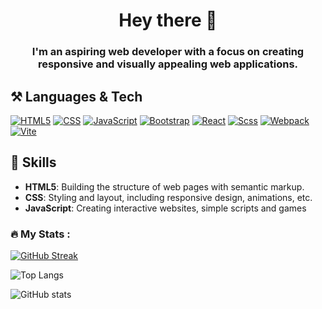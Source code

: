 <h1 align="center">Hey there 👋</h1>
<h3 align="center">I'm an aspiring web developer with a focus on creating responsive and visually appealing web applications.</h3>

<h2>⚒️ Languages & Tech </h2>

[![HTML5](https://img.shields.io/badge/HTML5-E34F26?style=for-the-badge&logo=html5&logoColor=white)](https://developer.mozilla.org/en-US/docs/Web/Guide/HTML/HTML5)
[![CSS](https://img.shields.io/badge/CSS-1572B6?style=for-the-badge&logo=css3&logoColor=white)](https://developer.mozilla.org/en-US/docs/Web/CSS)
[![JavaScript](https://img.shields.io/badge/JavaScript-F7DF1E?style=for-the-badge&logo=javascript&logoColor=black)](https://developer.mozilla.org/en-US/docs/Web/JavaScript)
[![Bootstrap](https://img.shields.io/badge/Bootstrap-984aff?style=for-the-badge&logo=bootstrap&logoColor=white)](https://getbootstrap.com/)
[![React](https://img.shields.io/badge/react-black?logo=react&style=for-the-badge)](https://react.dev/)
[![Scss](https://img.shields.io/badge/Scss-e159ff?style=for-the-badge&logo=sass&logoColor=white)](https://getbootstrap.com/)
[![Webpack](https://img.shields.io/badge/Webpack-00aeff?style=for-the-badge&logo=webpack&logoColor=white)](https://webpack.js.org/)
[![Vite](https://img.shields.io/badge/Vite-652afa?style=for-the-badge&logo=vite&logoColor=fcee1e)](https://webpack.js.org/)

<h2>💬 Skills</h2>

- **HTML5**: Building the structure of web pages with semantic markup.
- **CSS**: Styling and layout, including responsive design, animations, etc.
- **JavaScript**: Creating interactive websites, simple scripts and games

### :fire: My Stats :
[![GitHub Streak](https://streak-stats.demolab.com?user=AtomicExpresso&theme=dark)](https://git.io/streak-stats)

![Top Langs](https://github-readme-stats.vercel.app/api/top-langs/?username=AtomicExpresso&layout=compact&theme=vision-friendly-dark)

![GitHub stats](https://github-readme-stats.vercel.app/api?username=AtomicExpresso&show_icons=true&theme=great-gatsby)
